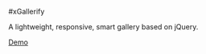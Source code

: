 #xGallerify

A lightweight, responsive, smart gallery based on jQuery.

[Demo](https://rawgit.com/xremix/xGallerify/master/Sample.html)
